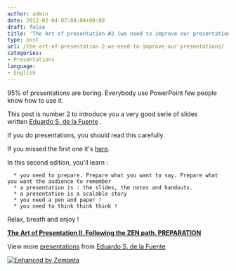 ```yaml
---
author: admin
date: 2012-02-04 07:04:04+00:00
draft: false
title: 'The Art of presentation #2 (we need to improve our presentations !)'
type: post
url: /the-art-of-presentation-2-we-need-to-improve-our-presentations/
categories:
- Presentations
language:
- English
---
```


95% of presentations are boring. Everybody use PowerPoint few people know how to use it.

This post is number 2 to introduce you a very good serie of slides written [Eduardo S. de la Fuente](http://www.slideshare.net/eduardo.delafuente) .

If you do presentations, you should read this carefully.

If you missed the first one it's [here](http://laurentmaumet.com/english/the-art-of-presentation-1/).

In this second edition, you'll learn :






	  * you need to prepare. Prepare what you want to say. Prepare what you want the audience to remember
	  * a presentation is : the slides, the notes and handouts.
	  * a presentation is a scalable story
	  * you need a pen and paper !
	  * you need to think think think !




Relax, breath and enjoy !


**[The Art of Presentation II. Following the ZEN path. PREPARATION](http://www.slideshare.net/eduardo.delafuente/the-art-of-presentation-ii-following-the-zen-path-preparation)** 


View more [presentations](http://www.slideshare.net/) from [Eduardo S. de la Fuente](http://www.slideshare.net/eduardo.delafuente)







[![Enhanced by Zemanta](http://img.zemanta.com/zemified_a.png?x-id=5c79f338-57ce-4c88-847a-bb866c09547d)
](http://www.zemanta.com/)
